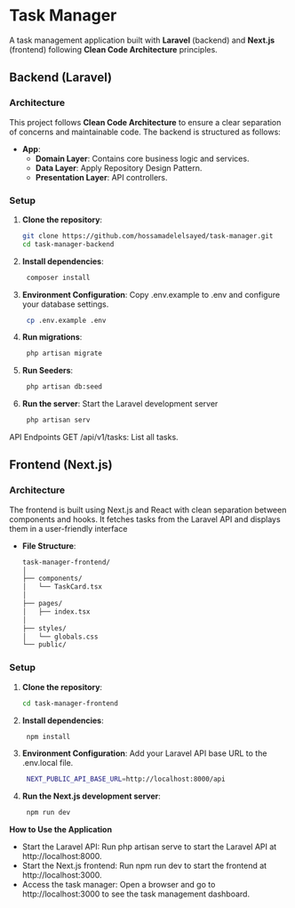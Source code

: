 # Task Manager
A task management application built with **Laravel** (backend) and **Next.js** (frontend) following **Clean Code Architecture** principles.

## Backend (Laravel)

### Architecture
This project follows **Clean Code Architecture** to ensure a clear separation of concerns and maintainable code. The backend is structured as follows:

- **App**:
  - **Domain Layer**: Contains core business logic and services.
  - **Data Layer**: Apply Repository Design Pattern.
  - **Presentation Layer**: API controllers.

### Setup
1. **Clone the repository**:
   ```bash
   git clone https://github.com/hossamadelelsayed/task-manager.git
   cd task-manager-backend
2. **Install dependencies**:
    ```bash
     composer install
3. **Environment Configuration**: Copy .env.example to .env and configure your database settings.
    ```bash
     cp .env.example .env
4. **Run migrations**:
    ```bash
     php artisan migrate
5. **Run Seeders**:
    ```bash
     php artisan db:seed
6. **Run the server**: Start the Laravel development server
    ```bash
     php artisan serv
API Endpoints
GET /api/v1/tasks: List all tasks.

## Frontend (Next.js)

### Architecture
The frontend is built using Next.js and React with clean separation between components and hooks. It fetches tasks from the Laravel API and displays them in a user-friendly interface

- **File Structure**:
    ```bash
    task-manager-frontend/
    │
    ├── components/
    │   └── TaskCard.tsx
    │
    ├── pages/
    │   ├── index.tsx
    │
    ├── styles/
    │   └── globals.css
    └── public/

### Setup
1. **Clone the repository**:
   ```bash
   cd task-manager-frontend
2. **Install dependencies**:
    ```bash
     npm install
3. **Environment Configuration**: Add your Laravel API base URL to the .env.local file.
    ```bash
     NEXT_PUBLIC_API_BASE_URL=http://localhost:8000/api
4. **Run the Next.js development server**:
    ```bash
     npm run dev


**How to Use the Application**
  - Start the Laravel API: Run php artisan serve to start the Laravel API at http://localhost:8000.
  - Start the Next.js frontend: Run npm run dev to start the frontend at http://localhost:3000.
  - Access the task manager: Open a browser and go to http://localhost:3000 to see the task management dashboard.

